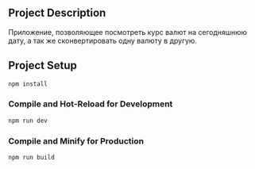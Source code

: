 ## Project Description

Приложение, позволяющее посмотреть курс валют на сегодняшнюю дату, а так же сконвертировать одну валюту в другую.

## Project Setup

```sh
npm install
```

### Compile and Hot-Reload for Development

```sh
npm run dev
```

### Compile and Minify for Production

```sh
npm run build
```
